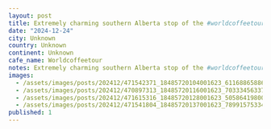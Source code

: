 ```yaml
---
layout: post
title: Extremely charming southern Alberta stop of the #worldcoffeetour Seeds in pincher creak.
date: "2024-12-24"
city: Unknown
country: Unknown
continent: Unknown
cafe_name: Worldcoffeetour
notes: Extremely charming southern Alberta stop of the #worldcoffeetour Seeds in pincher creak.
images:
  - /assets/images/posts/202412/471542371_18485720104001623_6116886588625953136_n_18139136992335573.jpg
  - /assets/images/posts/202412/470897313_18485720116001623_7033345633761990550_n_18069357103673732.jpg
  - /assets/images/posts/202412/471615316_18485720128001623_5058641980089958784_n_18084459421493590.jpg
  - /assets/images/posts/202412/471541804_18485720137001623_7899157533494598333_n_18481611178025143.jpg
published: 1
---
```

